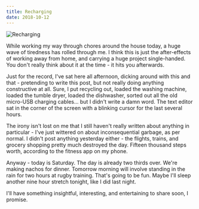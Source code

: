 ```yaml
---
title: Recharging
date: 2018-10-12
---
```


![Recharging](https://source.unsplash.com/gp8BLyaTaA0/1600x900)

While working my way through chores around the house today, a huge wave of tiredness has rolled through me. I think this is just the after-effects of working away from home, and carrying a huge project single-handed. You don't really think about it at the time - it hits you afterwards.

Just for the record, I've sat here all afternoon, dicking around with this and that - pretending to write this post, but not really doing anything constructive at all. Sure, I put recycling out, loaded the washing machine, loaded the tumble dryer, loaded the dishwasher, sorted out all the old micro-USB charging cables... but I didn't write a damn word. The text editor sat in the corner of the screen with a blinking cursor for the last several hours.

The irony isn't lost on me that I still haven't really written about anything in particular - I've just wittered on about inconsequential garbage, as per normal. I didn't post anything yesterday either - the flights, trains, and grocery shopping pretty much destroyed the day. Fifteen thousand steps worth, according to the fitness app on my phone.

Anyway - today is Saturday. The day is already two thirds over. We're making nachos for dinner. Tomorrow morning will involve standing in the rain for two hours at rugby training. That's going to be fun. Maybe I'll sleep another nine hour stretch tonight, like I did last night.

I'll have something insightful, interesting, and entertaining to share soon, I promise.